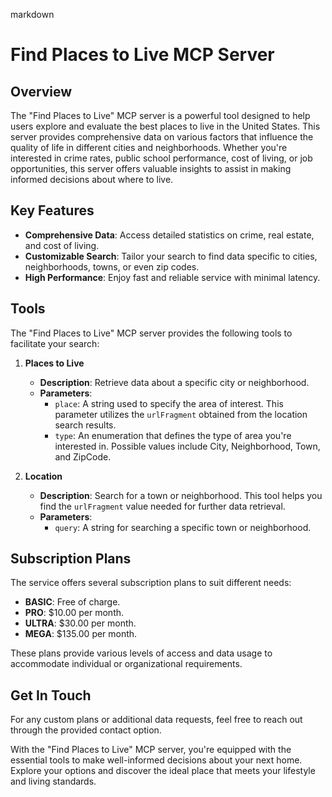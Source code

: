 markdown
# Find Places to Live MCP Server

## Overview

The "Find Places to Live" MCP server is a powerful tool designed to help users explore and evaluate the best places to live in the United States. This server provides comprehensive data on various factors that influence the quality of life in different cities and neighborhoods. Whether you're interested in crime rates, public school performance, cost of living, or job opportunities, this server offers valuable insights to assist in making informed decisions about where to live.

## Key Features

- **Comprehensive Data**: Access detailed statistics on crime, real estate, and cost of living.
- **Customizable Search**: Tailor your search to find data specific to cities, neighborhoods, towns, or even zip codes.
- **High Performance**: Enjoy fast and reliable service with minimal latency.

## Tools

The "Find Places to Live" MCP server provides the following tools to facilitate your search:

1. **Places to Live**
   - **Description**: Retrieve data about a specific city or neighborhood.
   - **Parameters**:
     - `place`: A string used to specify the area of interest. This parameter utilizes the `urlFragment` obtained from the location search results.
     - `type`: An enumeration that defines the type of area you're interested in. Possible values include City, Neighborhood, Town, and ZipCode.

2. **Location**
   - **Description**: Search for a town or neighborhood. This tool helps you find the `urlFragment` value needed for further data retrieval.
   - **Parameters**:
     - `query`: A string for searching a specific town or neighborhood.

## Subscription Plans

The service offers several subscription plans to suit different needs:
- **BASIC**: Free of charge.
- **PRO**: $10.00 per month.
- **ULTRA**: $30.00 per month.
- **MEGA**: $135.00 per month.

These plans provide various levels of access and data usage to accommodate individual or organizational requirements.

## Get In Touch

For any custom plans or additional data requests, feel free to reach out through the provided contact option.

With the "Find Places to Live" MCP server, you're equipped with the essential tools to make well-informed decisions about your next home. Explore your options and discover the ideal place that meets your lifestyle and living standards.